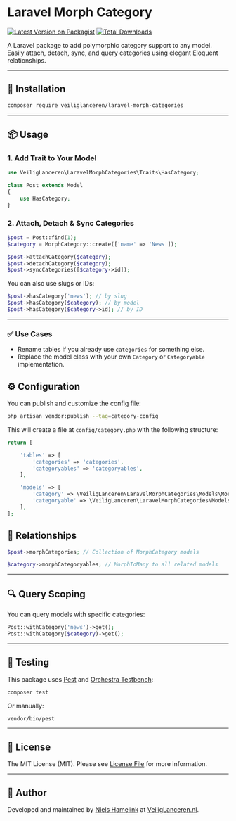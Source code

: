# Laravel Morph Category

[![Latest Version on Packagist](https://img.shields.io/packagist/v/veiliglanceren/laravel-morph-categories.svg?style=flat-square)](https://packagist.org/packages/veiliglanceren/laravel-morph-category)
[![Total Downloads](https://img.shields.io/packagist/dt/veiliglanceren/laravel-morph-categories.svg?style=flat-square)](https://packagist.org/packages/veiliglanceren/laravel-morph-category)

A Laravel package to add polymorphic category support to any model. Easily attach, detach, sync, and query categories using elegant Eloquent relationships.

---

## 🚀 Installation

```bash
composer require veiliglanceren/laravel-morph-categories
```

---

## 📦 Usage

### 1. Add Trait to Your Model

```php
use VeiligLanceren\LaravelMorphCategories\Traits\HasCategory;

class Post extends Model
{
    use HasCategory;
}
```

### 2. Attach, Detach & Sync Categories

```php
$post = Post::find(1);
$category = MorphCategory::create(['name' => 'News']);

$post->attachCategory($category);
$post->detachCategory($category);
$post->syncCategories([$category->id]);
```

You can also use slugs or IDs:

```php
$post->hasCategory('news'); // by slug
$post->hasCategory($category); // by model
$post->hasCategory($category->id); // by ID
```

---

### ✅ Use Cases

- Rename tables if you already use `categories` for something else.
- Replace the model class with your own `Category` or `Categoryable` implementation.

## ⚙️ Configuration

You can publish and customize the config file:

```bash
php artisan vendor:publish --tag=category-config
```

This will create a file at `config/category.php` with the following structure:

```php
return [

    'tables' => [
        'categories' => 'categories',
        'categoryables' => 'categoryables',
    ],

    'models' => [
        'category' => \VeiligLanceren\LaravelMorphCategories\Models\MorphCategory::class,
        'categoryable' => \VeiligLanceren\LaravelMorphCategories\Models\MorphCategoryable::class,
    ],
];
```

## 🔁 Relationships

```php
$post->morphCategories; // Collection of MorphCategory models

$category->morphCategoryables; // MorphToMany to all related models
```

---

## 🔍 Query Scoping

You can query models with specific categories:

```php
Post::withCategory('news')->get();
Post::withCategory($category)->get();
```

---

## 🧪 Testing

This package uses [Pest](https://pestphp.com) and [Orchestra Testbench](https://github.com/orchestral/testbench):

```bash
composer test
```

Or manually:

```bash
vendor/bin/pest
```

---

## 📄 License

The MIT License (MIT). Please see [License File](LICENSE) for more information.

---

## 👤 Author

Developed and maintained by [Niels Hamelink](https://linkedin.com/in/niels-hamelink) at [VeiligLanceren.nl](https://veiliglanceren.nl).